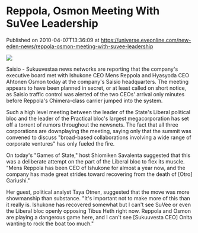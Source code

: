 # Reppola, Osmon Meeting With SuVee Leadership
Published on 2010-04-07T13:36:09 at https://universe.eveonline.com/new-eden-news/reppola-osmon-meeting-with-suvee-leadership

![](http://www.eve-mercury.net/images/mercurybanner.png)  
  
Saisio - Sukuuvestaa news networks are reporting that the company's executive board met with Ishukone CEO Mens Reppola and Hyasyoda CEO Ahtonen Osmon today at the company's Saisio headquarters. The meeting appears to have been planned in secret, or at least called on short notice, as Saisio traffic control was alerted of the two CEOs' arrival only minutes before Reppola's Chimera-class carrier jumped into the system.

Such a high level meeting between the leader of the State's Liberal political bloc and the leader of the Practical bloc's largest megacorporation has set off a torrent of rumors throughout the newsnets. The fact that all three corporations are downplaying the meeting, saying only that the summit was convened to discuss "broad-based collaborations involving a wide range of corporate ventures" has only fueled the fire.

On today's "Games of State," host Shiomiken Savalenta suggested that this was a deliberate attempt on the part of the Liberal bloc to flex its muscle. "Mens Reppola has been CEO of Ishukone for almost a year now, and the company has made great strides toward recovering from the death of [Otro] Gariushi."

Her guest, political analyst Taya Otnen, suggested that the move was more showmanship than substance. "It's important not to make more of this than it really is. Ishukone has recovered somewhat but I can't see SuVee or even the Liberal bloc openly opposing Tibus Heth right now. Reppola and Osmon are playing a dangerous game here, and I can't see [Sukuuvesta CEO] Onita wanting to rock the boat too much."
